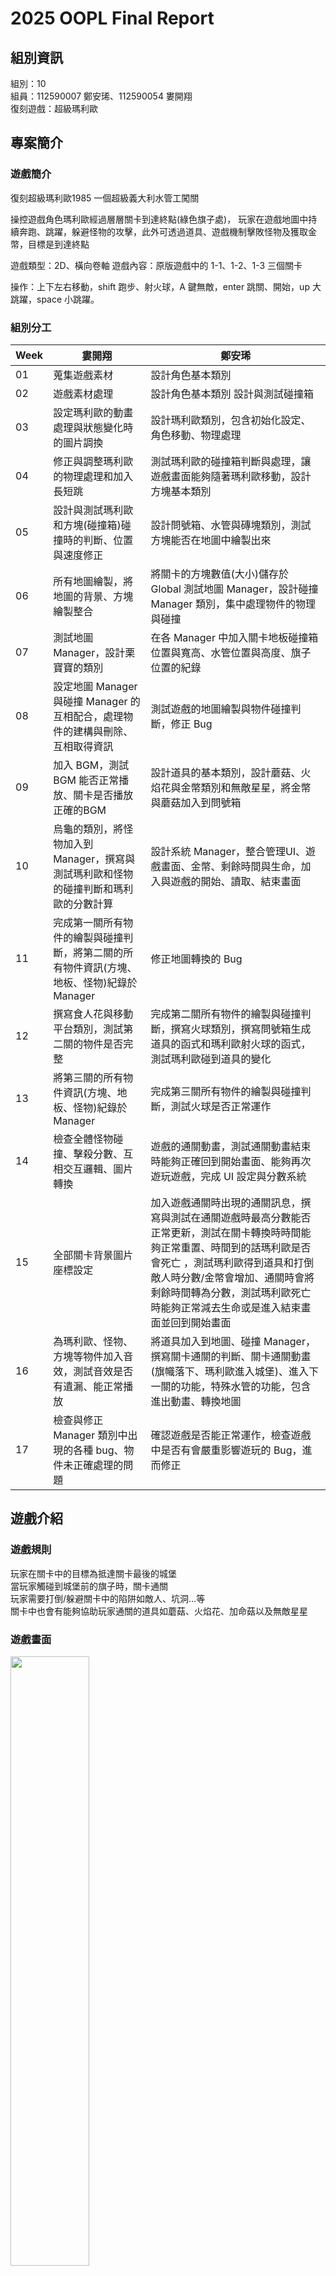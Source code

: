 # 2025 OOPL Final Report

## 組別資訊

組別：10<br>
組員：112590007 鄭安琋、112590054 婁開翔<br>
復刻遊戲：超級瑪利歐

## 專案簡介

### 遊戲簡介

復刻超級瑪利歐1985
一個超級義大利水管工闖關

操控遊戲角色瑪利歐經過層層關卡到達終點(綠色旗子處)，
玩家在遊戲地圖中持續奔跑、跳躍，躲避怪物的攻擊，此外可透過道具、遊戲機制擊敗怪物及獲取金幣，目標是到達終點

遊戲類型：2D、橫向卷軸
遊戲內容：原版遊戲中的 1-1、1-2、1-3 三個關卡

操作：上下左右移動，shift 跑步、射火球，A 鍵無敵，enter 跳關、開始，up 大跳躍，space 小跳躍。
### 組別分工

| Week | 婁開翔                                                | 鄭安琋                                                                                                                                        |
|------|----------------------------------------------------|--------------------------------------------------------------------------------------------------------------------------------------------|
|  01  | 蒐集遊戲素材                                             | 設計角色基本類別                                                                                                                                   |
|  02  | 遊戲素材處理                                             | 設計角色基本類別 設計與測試碰撞箱                                                                                                                          |
|  03  | 設定瑪利歐的動畫處理與狀態變化時的圖片調換                              | 設計瑪利歐類別，包含初始化設定、角色移動、物理處理                                                                                                                  |
|  04  | 修正與調整瑪利歐的物理處理和加入長短跳                                | 測試瑪利歐的碰撞箱判斷與處理，讓遊戲畫面能夠隨著瑪利歐移動，設計方塊基本類別                                                                                                     |
|  05  | 設計與測試瑪利歐和方塊(碰撞箱)碰撞時的判斷、位置與速度修正                     | 設計問號箱、水管與磚塊類別，測試方塊能否在地圖中繪製出來                                                                                                               |
|  06  | 所有地圖繪製，將地圖的背景、方塊繪製整合                               | 將關卡的方塊數值(大小)儲存於 Global 測試地圖 Manager，設計碰撞 Manager 類別，集中處理物件的物理與碰撞                                                                           
|  07  | 測試地圖 Manager，設計栗寶寶的類別                              | 在各 Manager 中加入關卡地板碰撞箱位置與寬高、水管位置與高度、旗子位置的紀錄                                                                                                 
|  08  | 設定地圖 Manager 與碰撞 Manager 的互相配合，處理物件的建構與刪除、互相取得資訊   | 測試遊戲的地圖繪製與物件碰撞判斷，修正 Bug                                                                                                                    | 
|  09  | 加入 BGM，測試 BGM 能否正常播放、關卡是否播放正確的BGM                  | 設計道具的基本類別，設計蘑菇、火焰花與金幣類別和無敵星星，將金幣與蘑菇加入到問號箱                                                                                                  |
|  10  | 烏龜的類別，將怪物加入到 Manager，撰寫與測試瑪利歐和怪物的碰撞判斷和瑪利歐的分數計算     | 設計系統 Manager，整合管理UI、遊戲畫面、金幣、剩餘時間與生命，加入與遊戲的開始、讀取、結束畫面                                                                                       |
|  11  | 完成第一關所有物件的繪製與碰撞判斷，將第二關的所有物件資訊(方塊、地板、怪物)紀錄於 Manager | 修正地圖轉換的 Bug                                                                                                                                
|  12  | 撰寫食人花與移動平台類別，測試第二關的物件是否完整                          | 完成第二關所有物件的繪製與碰撞判斷，撰寫火球類別，撰寫問號箱生成道具的函式和瑪利歐射火球的函式，測試瑪利歐碰到道具的變化                                                                               |
|  13  | 將第三關的所有物件資訊(方塊、地板、怪物)紀錄於 Manager                   | 完成第三關所有物件的繪製與碰撞判斷，測試火球是否正常運作                                                                                                               |
|  14  | 檢查全體怪物碰撞、擊殺分數、互相交互邏輯、圖片轉換                          | 遊戲的通關動畫，測試通關動畫結束時能夠正確回到開始畫面、能夠再次遊玩遊戲，完成 UI 設定與分數系統                                                                                         
|  15  | 全部關卡背景圖片座標設定                                       | 加入遊戲通關時出現的通關訊息，撰寫與測試在通關遊戲時最高分數能否正常更新，測試在關卡轉換時時間能夠正常重置、時間到的話瑪利歐是否會死亡 ，測試瑪利歐得到道具和打倒敵人時分數/金幣會增加、通關時會將剩餘時間轉為分數，測試瑪利歐死亡時能夠正常減去生命或是進入結束畫面並回到開始畫面 |
|  16  | 為瑪利歐、怪物、方塊等物件加入音效，測試音效是否有遺漏、能正常播放                  | 將道具加入到地圖、碰撞 Manager，撰寫關卡通關的判斷、關卡通關動畫(旗幟落下、瑪利歐進入城堡)、進入下一關的功能，特殊水管的功能，包含進出動畫、轉換地圖                                                            |
|  17  | 檢查與修正 Manager 類別中出現的各種 bug、物件未正確處理的問題              | 確認遊戲是否能正常運作，檢查遊戲中是否有會嚴重影響遊玩的 Bug，進而修正                                                                                                      |
## 遊戲介紹

### 遊戲規則
玩家在關卡中的目標為抵達關卡最後的城堡<br>
當玩家觸碰到城堡前的旗子時，關卡通關<br>
玩家需要打倒/躲避關卡中的陷阱如敵人、坑洞...等<br>
關卡中也會有能夠協助玩家通關的道具如蘑菇、火焰花、加命菇以及無敵星星

### 遊戲畫面
<img src="gameimg (2).png" width="50%"/>
<img src="gameimg (1).png" width="50%"/>
<img src="gameimg (3).png" width="50%"/>
<img src="gameimg (4).png" width="50%"/>

## 程式設計

### 程式架構
- 主流程
  - main：掌管遊戲開始過程與結束的狀態
  - App：掌管遊戲開始過程與結束的過程
  - AppUtil：負責關卡物件初始化及換關
- Phase Resource Manager：掌管地圖上的水管、金幣、文字及其他背景圖片生成和更新狀態
- Enemy Manager：掌管怪物移動、碰撞、生成和更新狀態
  - 父類別：Enemy 怪物
    - Goomba 栗子怪：一般怪物，無特殊功能
    - Flower 食人花：生成在水管上，移動路徑為上下移動
    - Koopa 烏龜：具有行走和龜殼狀態，當瑪利歐踩到時會變成龜殼狀態，再次踩龜殼可讓龜殼滑行去碰撞其他生物(包含瑪利歐)，如果一段時間未踩龜殼，會重新變回行走狀態
    - FlyKoopa 飛天龜：在天空飛行的烏龜，當被踩到時會退化成一般烏龜，具有和一般烏龜相同特性，移動路徑為上下移動    
- Block Manager：掌管方塊生成和更新狀態
    - 父類別：Block 方塊
        - Common Block 一般方塊：可被瑪利歐破壞
        - Immovable Block 無法被破壞的方塊
        - Mystery Block 問號箱：具有道具在裡面，當瑪利歐撞擊時會掉出道具或金幣
- Prop Manager：掌管道具生成和更新狀態
    - 父類別：Prop 道具
        - Coin 金幣：吃下可獲得金幣及積分
        - Magic Mushroom 魔法蘑菇(紅色)：吃下可獲得長大狀態及積分
        - One Up Mushroom 加命菇(綠色)：吃下可加一條命
        - Fire Flower 火焰花：當為長大狀態時吃下可獲得火焰狀態，若瑪利歐為一般狀態則吃下效果和魔法蘑菇相同，可獲得積分  
        - Starman 無敵星星：吃下可獲得無敵狀態
- Fly Platform Manager
  - Fly Platform 移動平台：平台會上下或左右移動，分成會改變方向(到一定距離改變方向)和不會改變方向(到頂部或底部時生成在地圖另一側)的類型
- Fireball Manager：掌管火球的移動及狀態更新等
- 父類別：Background Image 背景圖片
  - Animated Image 動畫圖片：包含父類別及動畫相關函式
- 狀態
  - Collision State 碰撞狀態
  - Dead State 死亡狀態
- 其餘類別 
  - 父類別：Animated Character 動畫角色
    - Mario 瑪利歐：遊戲主角，玩家可透過鍵盤操控來移動
    - Fireball 火焰球：碰撞到怪物可讓怪物死亡，碰到牆壁時會爆炸，碰到地板時會持續跳躍
  - Renderer 鏡頭及渲染
  - TaskText 地圖的文字
  - Global 尺寸與座標偏差變數
### 程式技術
使用到的OOP技術：<br>
封裝、繼承 <br>
Function overload
## 結語

### 問題與解決方法
| 問題                | 解決方式                                     |
|-------------------|------------------------------------------|
| 寫完功能後有各種不同類型的 bug | 同儕合作討論、使用中斷點檢查或是 print 方法，找出 bug         |
| 碰撞卡牆              | 重複測試程式，發現圖片尺寸不一致，更新圖片尺寸後解決               |
| 動畫顯示只有第一張圖片       | 設置布林值，針對需要更新不同動畫時，才呼叫更新動畫的函式，避免重複呼叫的情況發生 |
| 長大動畫有時無法判斷到動畫是否結束 | 改用計時器來記錄結束時間點                            |
| 遊戲物件無法移動          | 使用 Manager 類別做管理，在主迴圈時呼叫移動函式更新位置         |

### 自評

| 項次 | 項目                   | 完成 |
|------|------------------------|-------|
| 1    | 這是範例 |  V  |
| 2    | 完成專案權限改為 public |  V  |
| 3    | 具有 debug mode 的功能  |  V  |
| 4    | 解決專案上所有 Memory Leak 的問題  |  V  |
| 5    | 報告中沒有任何錯字，以及沒有任何一項遺漏  |  V  |
| 6    | 報告至少保持基本的美感，人類可讀  |  V  |
| 7    | 遊戲能正常開啟、遊玩 |  V  |


### 心得
在這次 OOPL 期末專案中，我們選擇了復刻經典的《Super Mario Bros. 1985》作為挑戰主題。這不只是我們童年回憶的一部分，更是一個絕佳的題材，可以讓我們實作各種物件導向設計技巧，如封裝、繼承、多型與類別模組化。

在整個開發過程中，我們深入學習了如何使用 C++ 實作一個完整的 2D 橫向卷軸遊戲。我們將角色、方塊、敵人、道具、地圖等元素以類別方式設計，並使用 Manager 類別負責統整邏輯與資源控制，讓專案結構更清晰、也更容易除錯與維護。此外，在過程中遇到許多離奇的bug，讓我們學習到如何有耐心地找到問題所在，並且認識到乾淨的程式碼的重要性。
### 貢獻比例
112590007 鄭安琋 50%
112590054 婁開翔 50%